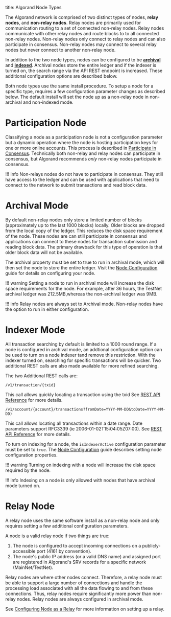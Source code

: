 title: Algorand Node Types

The Algorand network is comprised of two distinct types of nodes, **relay nodes**, and **non-relay nodes**. Relay nodes are primarily used for communication routing to a set of connected non-relay nodes. Relay nodes communicate with other relay nodes and route blocks to to all connected non-relay nodes. Non-relay nodes only connect to relay nodes and can also participate in consensus. Non-relay nodes may connect to several relay nodes but never connect to another non-relay node.

In addition to the two node types, nodes can be configured to be [**archival**](#archival-mode) and [**indexed**](#indexer-mode). Archival nodes store the entire ledger and if the indexer is turned on, the search range via the API REST endpoint is increased. These additional configuration options are described below.

Both node types use the same install procedure. To setup a node for a specific type, requires a few configuration parameter changes as described below. The default install will set the node up as a non-relay node in non-archival and non-indexed mode.

# Participation Node 
Classifying a node as a participation node is not a configuration parameter but a dynamic operation where the node is hosting participation keys for one or more online accounts. This process is described in [Participate in Consensus](../participate/index.md). Technically both non-relay and relay nodes can participate in consensus, but Algorand recommends *only* non-relay nodes participate in consensus. 

!!! info
    Non-relays nodes do not have to participate in consensus. They still have access to the ledger and can be used with applications that need to connect to the network to submit transactions and read block data. 


# Archival Mode
 By default non-relay nodes only store a limited number of blocks (approximately up to the last 1000 blocks) locally. Older blocks are dropped from the local copy of the ledger. This reduces the disk space requirement of the node. These nodes are can still participate in consensus and applications can connect to these nodes for transaction submission and reading block data. The primary drawback for this type of operation is that older block data will not be available. 
 
 The archival property must be set to true to run in archival mode, which will then set the node to store the entire ledger. Visit the [Node Configuration](../../reference/node/config.md) guide for details on configuring your node. 
 
!!! warning
     Setting a node to run in archival mode will increase the disk space requirements for the node. For example, after 36 hours, the TestNet archival ledger was 212.5MB,whereas the non-archival ledger was 9MB.
 

!!! info
    Relay nodes are always set to Archival mode. Non-relay nodes have the option to run in either configuration.

# Indexer Mode
All transaction searching by default is limited to a 1000 round range. If a node is configured in archival mode, an addtional configuration option can be used to turn on a node indexer tand remove this restriction. With the indexer turned on, searching for specific transactions will be quicker. Two additional REST calls are also made available for more refined searching. 

The two Additional REST calls are:

```
/v1/transaction/{txid}
```
This call allows quickly locating a transaction using the txid
See [REST API Reference](../../reference/rest-apis/algod.md#get-v1transactiontxid) for more details.

```
/v1/account/{account}/transactions?fromDate=YYYY-MM-DD&toDate=YYYY-MM-DD) 
```

This call allows locating all transactions within a date range. Date parameters support RFC3339 (ie 2006-01-02T15:04:05Z07:00).
See [REST API Reference](../../reference/rest-apis/algod.md#get-v1accountaddresstransactions) for more details.

To turn on indexing for a node, the `isIndexerActive` configuration parameter must be set to `true`. The [Node Configuration](../../reference/node/config.md) guide describes setting node configuration properties.

!!! warning
     Turning on indexing with a node will increase the disk space required by the node.

!!! info
    Indexing on a node is only allowed with nodes that have archival mode turned on.


# Relay Node
A relay node uses the same software install as a non-relay node and only requires setting a few additional configuration parameters.

A node is a valid relay node if two things are true:

1. The node is configured to accept incoming connections on a publicly-accessible port (4161 by convention).
2. The node's public IP address (or a valid DNS name) and assigned port are registered in Algorand's SRV records for a specific network (MainNet/TestNet).
   
Relay nodes are where other nodes connect. Therefore, a relay node must be able to support a large number of connections and handle the processing load associated with all the data flowing to and from these connections. Thus, relay nodes require significantly more power than non-relay nodes. Relay nodes are always configured in archival mode.

See [Configuring Node as a Relay](../../reference/node/relay.md) for more information on setting up a relay.





